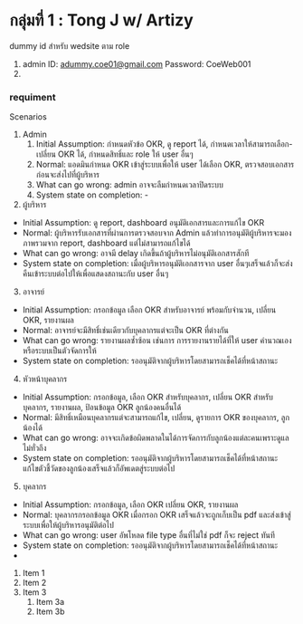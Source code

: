 # กลุ่มที่ 1 : Tong J w/ Artizy

dummy id สำหรับ wedsite ตาม role
1. admin ID: adummy.coe01@gmail.com
   Password: CoeWeb001
2.

### requiment
Scenarios
1. Admin 
   1. Initial Assumption: กำหนดหัวข้อ OKR, ดู report ได้, กำหนดเวลาให้สามารถเลือก-เปลี่ยน OKR ได้, กำหนดสิทธิ์และ role ให้ user อื่นๆ
   2. Normal: แอดมินกำหนด OKR เข้าสู่ระบบเพื่อให้ user ได้เลือก OKR, ตรวจสอบเอกสารก่อนจะส่งไปที่ผู้บริหาร 
   3. What can go wrong: admin อาจจะลืมกำหนดเวลาปิดระบบ
   4. System state on completion: -
2.	ผู้บริหาร
 * Initial Assumption: ดู report, dashboard อนุมัติเอกสารและการแก้ไข OKR
  * Normal: ผู้บริหารรับเอกสารที่ผ่านการตรวจสอบจาก Admin แล้วทำการอนุมัติผู้บริหารจะมองภาพรวมจาก report, dashboard แต่ไม่สามารถแก้ไขได้ 
   *	What can go wrong: อาจมี delay เกิดขึ้นถ้าผู้บริหารไม่อนุมัติเอกสารสักที
   *	System state on completion: เมื่อผู้บริหารอนุมัติเอกสารจาก user อื่นๆเสร็จแล้วก็จะส่งคืนเข้าระบบต่อไปให้เพื่อแสดงสถานะกับ user อื่นๆ
3.	อาจารย์
   *	Initial Assumption: กรอกข้อมูล เลือก OKR สำหรับอาจารย์ พร้อมกับจำนวน, เปลี่ยน OKR, รายงานผล 
   *	Normal: อาจารย์จะมีสิทธิ์เช่นเดียวกับบุคลากรแต่จะเป็น OKR ที่ต่างกัน
   *	What can go wrong:  รายงานผลซ้ำซ้อน เช่นการ การรายงานรายได้ที่ให้ user คำนวณเองหรือระบบเป็นตัวจัดการให้ 
   *	System state on completion: รออนุมัติจากผู้บริหารโดยสามารถเช็คได้ที่หน้าสถานะ
4.	หัวหน้าบุคลากร
   *	Initial Assumption: กรอกข้อมูล, เลือก OKR สำหรับบุคลากร, เปลี่ยน OKR สำหรับบุคลากร, รายงานผล, ป้อนข้อมูล OKR ลูกน้องคนอื่นได้ 
   *	Normal: มีสิทธิ์เหมือนบุคลากรแต่จะสามารถแก้ไข, เปลี่ยน, ดูรายการ OKR ของบุคลากร, ลูกน้องได้ 
   *	What can go wrong: อาจจะเกิดข้อผิดพลาดในได้การจัดการกับลูกน้องแต่ละคนเพราะดูแลไม่ทั่วถึง
   *	System state on completion: รออนุมัติจากผู้บริหารโดยสามารถเช็คได้ที่หน้าสถานะ แก้ไขตัวชี้วัดของลูกน้องเสร็จแล้วก็อัพเดตสู่ระบบต่อไป
5.	บุคลากร
   *	Initial Assumption: กรอกข้อมูล, เลือก OKR เปลี่ยน OKR, รายงานผล
   *	Normal: บุคลากรกรอกข้อมูล OKR เมื่อกรอก OKR เสร็จแล้วจะถูกเก็บเป็น pdf และส่งเข้าสู่ระบบเพื่อให้ผู้บริหารอนุมัติต่อไป
   *	What can go wrong: user อัพโหลด file type อื่นที่ไม่ใช่ pdf ก็จะ reject ทันที
   *	System state on completion: รออนุมัติจากผู้บริหารโดยสามารถเช็คได้ที่หน้าสถานะ
   *	
1. Item 1
1. Item 2
1. Item 3
   1. Item 3a
   1. Item 3b
